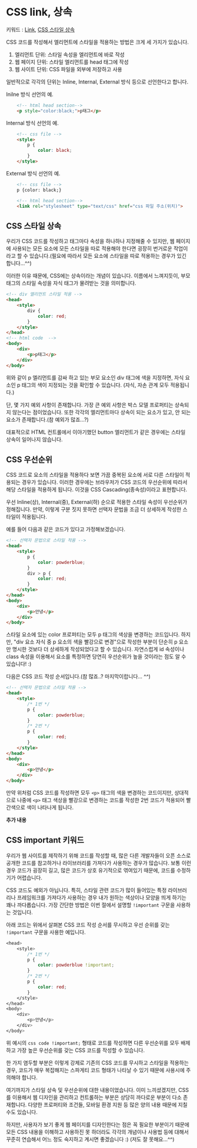 # CSS link, 상속
키워드 : [Link](https://www.w3schools.com/html/html_css.asp), [CSS 스타일 상속](https://www.w3schools.com/cssref/css_inherit.asp)   

CSS 코드를 작성해서 엘리먼트에 스타일을 적용하는 방법은 크게 세 가지가 있습니다.

1. 엘리먼트 단위: 스타일 속성을 엘리먼트에 바로 작성
2. 웹 페이지 단위: 스타일 엘리먼트를 head 태그에 작성
3. 웹 사이트 단위: CSS 파일을 외부에 저장하고 사용

일반적으로 각각의 단위는 Inline, Internal, External 방식 등으로 선언한다고 합니다.

Inilne 방식 선언의 예.

```html
    <!-- html head section-->
    <p style="color:black;">p태그</p>
```

Internal 방식 선언의 예.

```html
    <!-- css file -->
    <style>
        p {
            color: black;
        }
    </style>
```

External 방식 선언의 예.

```html
    <!-- css file -->
    p {color: black;}

    <!-- html head section-->
    <link rel="stylesheet" type="text/css" href="css 파일 주소(위치)">
```

## CSS 스타일 상속

우리가 CSS 코드를 작성하고 태그마다 속성을 하나하나 지정해줄 수 있지만, 웹 페이지에 사용되는 모든 요소에 모든 스타일을 따로 적용해야 한다면 굉장히 번거로운 작업이라고 할 수 있습니다.(필요에 따라서 모든 요소에 스타일을 따로 적용하는 경우가 있긴 합니다...^^) 

이러한 이유 때문에, CSS에는 상속이라는 개념이 있습니다. 이름에서 느껴지듯이, 부모 태그의 스타일 속성을 자식 태그가 물려받는 것을 의미합니다.

```html
<!-- div 엘리먼트 스타일 적용 -->
<head>
    <style>
        div {
            color: red;
        }
    </style>
</head>
<!-- html code  -->
<body>
    <div>
        <p>p태그</p>
    </div>
</body>
```

위와 같이 p 엘리먼트를 감싸 하고 있는 부모 요소인 div 태그에 색을 지정하면, 자식 요소인 p 태그의 색이 지정되는 것을 확인할 수 있습니다. (자식, 자손 관계 모두 적용됩니다.) 

단, 몇 가지 예외 사항이 존재합니다. 가장 큰 예외 사항은 박스 모델 프로퍼티는 상속되지 않는다는 점이었습니다. 또한 각각의 엘리먼트마다 상속이 되는 요소가 있고, 안 되는 요소가 존재합니다.(참 예외가 많죠...?) 

대표적으로 HTML 컨트롤에서 이야기했던 button 엘리먼트가 같은 경우에는 스타일 상속이 일어나지 않습니다.

## CSS 우선순위

CSS 코드로 요소의 스타일을 적용하다 보면 가끔 중복된 요소에 서로 다른 스타일이 적용되는 경우가 있습니다. 이러한 경우에는 브라우저가 CSS 코드의 우선순위에 따라서 해당 스타일을 적용하게 됩니다. 이것을 CSS Cascading(종속성)이라고 표현합니다. 

우선 Inline(상), Internal(중), External(하) 순으로 적용한 스타일 속성이 우선순위가 정해집니다. 만약, 이렇게 구분 짓지 못하면 선택자 문법을 조금 더 상세하게 작성한 스타일이 적용됩니다. 

예를 들어 다음과 같은 코드가 있다고 가정해보겠습니다.
```html
<!-- 선택자 문법으로 스타일 적용 -->
<head>
    <style>
        p {
            color: powderblue;
        }
        div > p {
            color: red;
        }
    </style>
</head>
<body>
    <div>
        <p>안녕</p>
    </div>
</body> 
```

스타일 요소에 있는 color 프로퍼티는 모두 p 태그의 색상을 변경하는 코드입니다. 하지만, "div 요소 자식 중 p 요소의 색을 빨강으로 변경"으로 작성한 부분이 단순히 p 요소만 명시한 것보다 더 상세하게 작성되었다고 할 수 있습니다. 자연스럽게 id 속성이나 class 속성을 이용해서 요소를 특정하면 당연히 우선순위가 높을 것이라는 점도 알 수 있습니다! :) 

다음은 CSS 코드 작성 순서입니다.(참 많죠..? 마지막이랍니다... ^^)

```html
<!-- 선택자 문법으로 스타일 적용 -->
<head>
    <style>
        /* 1번 */
        p {
            color: powderblue;
        }
        /* 2번 */
        p {
            color: red;
        }
    </style>
</head>
<body>
    <div>
        <p>안녕</p>
    </div>
</body> 
```

만약 위처럼 CSS 코드를 작성하면 모두 `<p>` 태그의 색을 변경하는 코드이지만, 상대적으로 나중에 `<p>` 태그 색상을 빨강으로 변경하는 코드를 작성한 2번 코드가 적용되어 빨간색으로 색이 나타나게 됩니다. 

**추가 내용**
## CSS important 키워드
우리가 웹 사이트를 제작하기 위해 코드를 작성할 때, 많은 다른 개발자들이 오픈 소스로 공개한 코드를 참고하거나 라이브러리를 가져다가 사용하는 경우가 많습니다. 보통 이런 경우 코드가 굉장히 길고, 많은 코드가 상호 유기적으로 엮여있기 때문에, 코드를 수정하기가 어렵습니다. 

CSS 코드도 예외가 아닙니다. 특히, 스타일 관련 코드가 많이 들어있는 특정 라이브러리나 프레임워크를 가져다가 사용하는 경우 내가 원하는 색상이나 모양을 띄게 하기는 꽤나 까다롭습니다. 가장 간단한 방법은 이번 절에서 설명할 `!important` 구문을 사용하는 것입니다.

아래 코드는 위에서 살펴본 CSS 코드 작성 순서를 무시하고 우선 순위를 갖는 `!important` 구문을 사용한 예입니다.
```css
<head>
    <style>
        /* 1번 */
        p {
            color: powderblue !important;
        }
        /* 2번 */
        p {
            color: red;
        }
    </style>
</head>
<body>
    <div>
        <p>안녕</p>
    </div>
</body> 
```
위 예시의 `css code !important;` 형태로 코드를 작성하면 다른 우선순위를 모두 배제하고 가장 높은 우선순위를 갖는 CSS 코드를 작성할 수 있습니다.

한 가지 염두할 부분은 이렇게 강제로 기존의 CSS 코드를 무시하고 스타일을 적용하는 경우, 코드가 매우 복잡해지는 스파게티 코드 형태가 나타날 수 있기 때문에 사용시에 주의해야 합니다.

여기까지가 스타일 상속 및 우선순위에 대한 내용이었습니다. 이미 느끼셨겠지만, CSS를 이용해서 웹 디자인을 관리하고 컨트롤하는 부분은 상당히 까다로운 부분이 다소 존재합니다. 다양한 프로퍼티와 조건들, 모바일 환경 지원 등 많은 양의 내용 때문에 지칠 수도 있습니다. 

하지만, 사용자가 보기 좋게 웹 페이지를 디자인한다는 점은 꼭 필요한 부분이기 때문에 모든 CSS 내용을 이해하고 사용하진 못 하더라도 각각의 개념이나 사용법 등에 대해서 꾸준히 연습해서 어느 정도 숙지하고 계시면 좋겠습니다 :) (저도 잘 못해요...^^)
